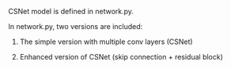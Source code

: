 CSNet model is defined in network.py.

In network.py, two versions are included:

1. The simple version with multiple conv layers (CSNet)

2. Enhanced version of CSNet (skip connection + residual block)

